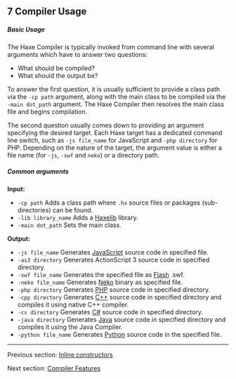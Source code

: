 ## 7 Compiler Usage

##### Basic Usage

The Haxe Compiler is typically invoked from command line with several arguments which have to answer two questions:

* What should be compiled?
* What should the output be?

To answer the first question, it is usually sufficient to provide a class path via the `-cp path` argument, along with the main class to be compiled via the `-main dot_path` argument. The Haxe Compiler then resolves the main class file and begins compilation.

The second question usually comes down to providing an argument specifying the desired target. Each Haxe target has a dedicated command line switch, such as `-js file_name` for JavaScript and `-php directory` for PHP. Depending on the nature of the target, the argument value is either a file name (for `-js`, `-swf` and `neko`) or a directory path.

##### Common arguments

**Input:**

* `-cp path` Adds a class path where `.hx` source files or packages (sub-directories) can be found.
* `-lib library_name` Adds a [Haxelib](haxelib.md) library.
* `-main dot_path` Sets the main class.

**Output:**

* `-js file_name` Generates [JavaScript](target-javascript.md) source code in specified file.
* `-as3 directory` Generates ActionScript 3 source code in specified directory.
* `-swf file_name` Generates the specified file as [Flash](target-flash.md) .swf.
* `-neko file_name` Generates [Neko](#) binary as specified file.
* `-php directory` Generates [PHP](target-php.md) source code in specified directory.
* `-cpp directory` Generates [C++](target-cpp.md) source code in specified directory and compiles it using native C++ compiler.
* `-cs directory` Generates [C#](#) source code in specified directory.
* `-java directory` Generates [Java](#) source code in specified directory and compiles it using the Java Compiler.
* `-python file_name` Generates [Python](target-python.md) source code in the specified file.

---

Previous section: [Inline constructors](lf-inline-constructor.md)

Next section: [Compiler Features](cr-features.md)
